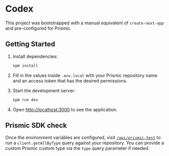 # Codex

This project was bootstrapped with a manual equivalent of `create-next-app` and
pre-configured for Prismic.

## Getting Started

1. Install dependencies:

   ```bash
   npm install
   ```

2. Fill in the values inside `.env.local` with your Prismic repository name and
   an access token that has the desired permissions.

3. Start the development server:

   ```bash
   npm run dev
   ```

4. Open [http://localhost:3000](http://localhost:3000) to see the application.

## Prismic SDK check

Once the environment variables are configured, visit
[`/api/prismic-test`](http://localhost:3000/api/prismic-test?type=page) to run a
`client.getAllByType` query against your repository. You can provide a custom
Prismic custom type via the `type` query parameter if needed.
